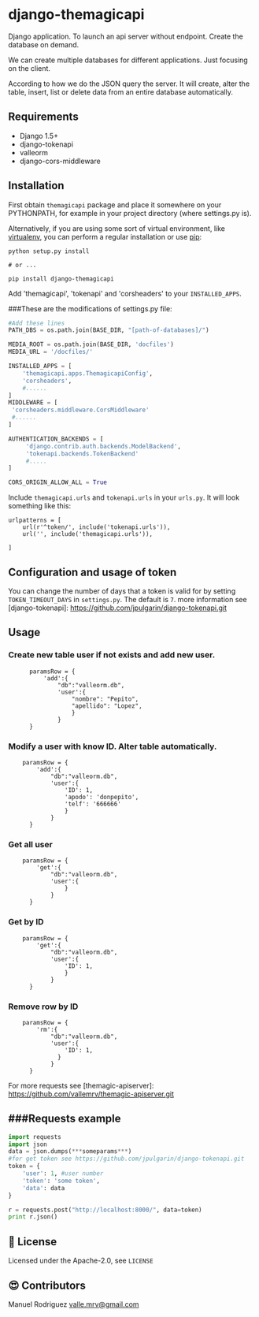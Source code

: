 # django-themagicapi

Django application. To launch an api server without endpoint.
Create the database on demand.

We can create multiple databases for different applications.
Just focusing on the client.

According to how we do the JSON query the server.
It will create, alter the table, insert,
list or delete data from an entire database automatically.

Requirements
------------
* Django 1.5+
* django-tokenapi
* valleorm
* django-cors-middleware

Installation
------------

First obtain `themagicapi` package and place it somewhere on your PYTHONPATH, for example
in your project directory (where settings.py is).

Alternatively, if you are
using some sort of virtual environment, like [virtualenv][], you can perform a
regular installation or use [pip][]:

    python setup.py install

    # or ...

    pip install django-themagicapi

[virtualenv]: http://pypi.python.org/pypi/virtualenv
[pip]: http://pip.openplans.org/

Add 'themagicapi', 'tokenapi' and 'corsheaders' to your `INSTALLED_APPS`.

###These are the modifications of settings.py file:
```python
#Add these lines
PATH_DBS = os.path.join(BASE_DIR, "[path-of-databases]/")

MEDIA_ROOT = os.path.join(BASE_DIR, 'docfiles')
MEDIA_URL = '/docfiles/'

INSTALLED_APPS = [
    'themagicapi.apps.ThemagicapiConfig',
    'corsheaders',
    #......
]
MIDDLEWARE = [
 'corsheaders.middleware.CorsMiddleware'
 #......
]

AUTHENTICATION_BACKENDS = [
     'django.contrib.auth.backends.ModelBackend',
     'tokenapi.backends.TokenBackend'
     #.....
]

CORS_ORIGIN_ALLOW_ALL = True
```

Include `themagicapi.urls` and `tokenapi.urls` in your `urls.py`.
It will look something like this:

    urlpatterns = [
        url(r'^token/', include('tokenapi.urls')),
        url('', include('themagicapi.urls')),

    ]

Configuration and usage of token
--------------------------------

You can change the number of days that a token is valid for by setting
`TOKEN_TIMEOUT_DAYS` in `settings.py`. The default is `7`.
more information see [django-tokenapi]: https://github.com/jpulgarin/django-tokenapi.git

Usage
-----
### Create new table user if not exists and add new user.
          paramsRow = {
              'add':{
                  "db":"valleorm.db",
                  'user':{
                      "nombre": "Pepito",
                      "apellido": "Lopez",
                      }
                  }
          }

### Modify a user with know ID. Alter table automatically.

        paramsRow = {
            'add':{
                "db":"valleorm.db",
                'user':{
                    'ID': 1,
                    'apodo': 'donpepito',
                    'telf': '666666'
                    }
                }
          }

### Get all user

        paramsRow = {
            'get':{
                "db":"valleorm.db",
                'user':{
                    }
                }
          }

### Get by ID

        paramsRow = {
            'get':{
                "db":"valleorm.db",
                'user':{
                    'ID': 1,
                    }
                }
          }

### Remove row by ID
        paramsRow = {
            'rm':{
                "db":"valleorm.db",
                'user':{
                    'ID': 1,
                  }
                }
          }


For more requests see [themagic-apiserver]: https://github.com/vallemrv/themagic-apiserver.git

###Requests example
-------------------
```python
import requests
import json
data = json.dumps(***someparams***)
#for get token see https://github.com/jpulgarin/django-tokenapi.git
token = {
    'user': 1, #user number
    'token': 'some token',
    'data': data
}

r = requests.post("http://localhost:8000/", data=token)
print r.json()

```
:scroll: License
----------------

Licensed under the Apache-2.0, see `LICENSE`

:heart_eyes: Contributors
--------------------------

Manuel Rodriguez <valle.mrv@gmail.com>
